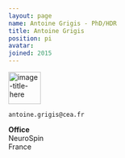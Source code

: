 ```yaml
---
layout: page
name: Antoine Grigis - PhD/HDR
title: Antoine Grigis
position: pi
avatar:
joined: 2015
---
```



<!-- Section
- _Genetic researcher, CEA Evry_<br>
- _Data integration, CEA Saclay_
-->

<a href="https://joliot.cea.fr/drf/joliot/Pages/Plateformes_et_infrastructures/plateformes_imagerie/plateforme-neurospin.aspx" class="image" target="_blank"><img src="{{site.url}}/{{site.baseurl}}/assets/images/cea.png" width="64" height="64" alt="image-title-here" /></a><br>



<i class="fa fa-envelope-o"></i> `antoine.grigis@cea.fr`

**Office**<br>
NeuroSpin <br>
France

<!-- Section
[Cathy](http://brainomics.org/) Researches.
-->

